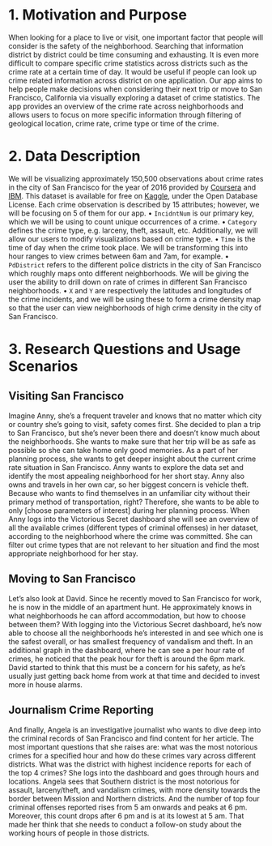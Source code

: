 
# 1\. Motivation and Purpose

When looking for a place to live or visit, one important factor that people will consider
is the safety of the neighborhood. Searching that information district
by district could be time consuming and exhausting. It is even more difficult to
compare specific crime statistics across districts such as the crime rate
at a certain time of day. It would be useful if people can look up crime
related information across district on one application. Our app
aims to help people make decisions when considering their next trip or move to San Francisco, California
via visually exploring a dataset of crime statistics. The app provides an overview of the crime rate across
neighborhoods and allows users to focus on more specific information through
filtering of geological location, crime rate, crime type or time of the
crime.


# 2\. Data Description 
We will be visualizing approximately 150,500 observations about crime rates in the city of San Francisco for the year of 2016 provided by [Coursera](https://www.coursera.org/) and [IBM]( https://www.ibm.com/). This dataset is available for free on [Kaggle]( https://www.kaggle.com/roshansharma/sanfranciso-crime-dataset), under the Open Database License. Each crime observation is described by 15 attributes; however, we will be focusing on 5 of them for our app. 
•	`IncidntNum` is our primary key, which we will be using to count unique occurrences of a crime. 
•	`Category` defines the crime type, e.g. larceny, theft, assault, etc. Additionally, we will allow our users to modify visualizations based on crime type.
•	`Time` is the time of day when the crime took place. We will be transforming this into hour ranges to view crimes between 6am and 7am, for example.
•	`PdDistrict` refers to the different police districts in the city of San Francisco which roughly maps onto different neighborhoods. We will be giving the user the ability to drill down on rate of crimes in different San Francisco neighborhoods.
•	`X` and `Y` are respectively the latitudes and longitudes of the crime incidents, and we will be using these to form a crime density map so that the user can view neighborhoods of high crime density in the city of San Francisco.

# 3\. Research Questions and Usage Scenarios 
## Visiting San Francisco
  Imagine Anny, she’s a frequent traveler and knows that no matter which city or country she’s going to visit, safety comes first. She decided to plan a trip to San Francisco, but she’s never been there and doesn’t know much about the neighborhoods. She wants to make sure that her trip will be as safe as possible so she can take home only good memories. As a part of her planning process, she wants to get deeper insight about the current crime rate situation in San Francisco. Anny wants to explore the data set and identify the most appealing neighborhood for her short stay. Anny also owns and travels in her own car, so her biggest concern is vehicle theft. Because who wants to find themselves in an unfamiliar city without their primary method of transportation, right? Therefore, she wants to be able to only [choose parameters of interest] during her planning process. When Anny logs into the Victorious Secret dashboard she will see an overview of all the available crimes (different types of criminal offenses) in her dataset, according to the neighborhood where the crime was committed. She can filter out crime types that are not relevant to her situation and find the most appropriate neighborhood for her stay.

## Moving to San Francisco
  Let’s also look at David. Since he recently moved to San Francisco for work, he is now in the middle of an apartment hunt. He approximately knows in what neighborhoods he can afford accommodation, but how to choose between them? With logging into the Victorious Secret dashboard, he’s now able to choose all the neighborhoods he’s interested in and see which one is the safest overall, or has smallest frequency of vandalism and theft. In an additional graph in the dashboard, where he can see a per hour rate of crimes, he noticed that the peak hour for theft is around the 6pm mark. David started to think that this must be a concern for his safety, as he’s usually just getting back home from work at that time and decided to invest more in house alarms.

## Journalism Crime Reporting 
  And finally, Angela is an investigative journalist who wants to dive deep into the criminal records of San Francisco and find content for her article. The most important questions that she raises are: what was the most notorious crimes for a specified hour and how do these crimes vary across different districts. What was the district with highest incidence reports for each of the top 4 crimes? She logs into the dashboard and goes through hours and locations. Angela sees that Southern district is the most notorious for assault, larceny/theft, and vandalism crimes, with more density towards the border between Mission and Northern districts. And the number of top four criminal offenses reported rises from 5 am onwards and peaks at 6 pm. Moreover, this count drops after 6 pm and is at its lowest at 5 am. That made her think that she needs to conduct a follow-on study about the working hours of people in those districts.
